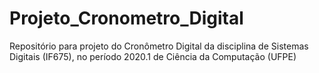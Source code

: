 # Projeto_Cronometro_Digital
Repositório para projeto do Cronômetro Digital da disciplina de Sistemas Digitais (IF675), no período 2020.1 de Ciência da Computação (UFPE)

